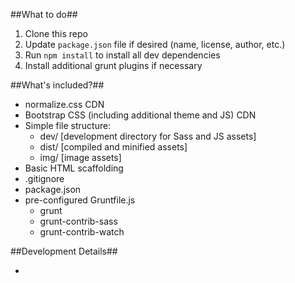 ##What to do##

1. Clone this repo
2. Update `package.json` file if desired (name, license, author, etc.)
3. Run `npm install` to install all dev dependencies
4. Install additional grunt plugins if necessary

##What's included?##

* normalize.css CDN
* Bootstrap CSS (including additional theme and JS) CDN
* Simple file structure:
  * dev/ [development directory for Sass and JS assets]
  * dist/ [compiled and minified assets]
  * img/ [image assets]
* Basic HTML scaffolding
* .gitignore
* package.json
* pre-configured Gruntfile.js
  * grunt
  * grunt-contrib-sass
  * grunt-contrib-watch

##Development Details##

* 
